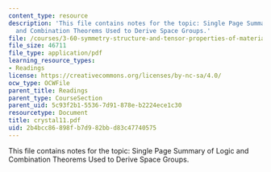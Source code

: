 ```yaml
---
content_type: resource
description: 'This file contains notes for the topic: Single Page Summary of Logic
  and Combination Theorems Used to Derive Space Groups.'
file: /courses/3-60-symmetry-structure-and-tensor-properties-of-materials-fall-2005/2b4bcc86898fb7d982bbd83c47740575_crystal11.pdf
file_size: 46711
file_type: application/pdf
learning_resource_types:
- Readings
license: https://creativecommons.org/licenses/by-nc-sa/4.0/
ocw_type: OCWFile
parent_title: Readings
parent_type: CourseSection
parent_uid: 5c93f2b1-5536-7d91-878e-b2224ece1c30
resourcetype: Document
title: crystal11.pdf
uid: 2b4bcc86-898f-b7d9-82bb-d83c47740575
---
```

This file contains notes for the topic: Single Page Summary of Logic and Combination Theorems Used to Derive Space Groups.